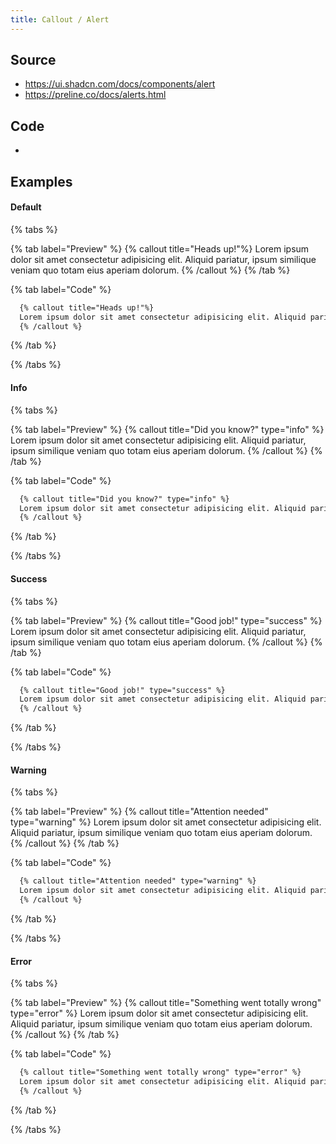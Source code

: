 ```yaml
---
title: Callout / Alert
---
```

## Source

* <https://ui.shadcn.com/docs/components/alert>
* <https://preline.co/docs/alerts.html>

## Code

*

## Examples

#### Default

{% tabs %}

{% tab label="Preview" %}
{% callout title="Heads up!"%}
Lorem ipsum dolor sit amet consectetur adipisicing elit. Aliquid pariatur, ipsum similique veniam quo totam eius aperiam dolorum.
{% /callout %}
{% /tab %}

{% tab label="Code" %}
```md
  {% callout title="Heads up!"%}
  Lorem ipsum dolor sit amet consectetur adipisicing elit. Aliquid pariatur, ipsum similique veniam quo totam eius aperiam dolorum.
  {% /callout %}
```
{% /tab %}

{% /tabs %}

#### Info

{% tabs %}

{% tab label="Preview" %}
{% callout title="Did you know?" type="info" %}
Lorem ipsum dolor sit amet consectetur adipisicing elit. Aliquid pariatur, ipsum similique veniam quo totam eius aperiam dolorum.
{% /callout %}
{% /tab %}

{% tab label="Code" %}
```md
  {% callout title="Did you know?" type="info" %}
  Lorem ipsum dolor sit amet consectetur adipisicing elit. Aliquid pariatur, ipsum similique veniam quo totam eius aperiam dolorum.
  {% /callout %}
```
{% /tab %}

{% /tabs %}

#### Success

{% tabs %}

{% tab label="Preview" %}
{% callout title="Good job!" type="success" %}
Lorem ipsum dolor sit amet consectetur adipisicing elit. Aliquid pariatur, ipsum similique veniam quo totam eius aperiam dolorum.
{% /callout %}
{% /tab %}

{% tab label="Code" %}
```md
  {% callout title="Good job!" type="success" %}
  Lorem ipsum dolor sit amet consectetur adipisicing elit. Aliquid pariatur, ipsum similique veniam quo totam eius aperiam dolorum.
  {% /callout %}
```
{% /tab %}

{% /tabs %}

#### Warning

{% tabs %}

{% tab label="Preview" %}
{% callout title="Attention needed" type="warning" %}
Lorem ipsum dolor sit amet consectetur adipisicing elit. Aliquid pariatur, ipsum similique veniam quo totam eius aperiam dolorum.
{% /callout %}
{% /tab %}

{% tab label="Code" %}
```md
  {% callout title="Attention needed" type="warning" %}
  Lorem ipsum dolor sit amet consectetur adipisicing elit. Aliquid pariatur, ipsum similique veniam quo totam eius aperiam dolorum.
  {% /callout %}
```
{% /tab %}

{% /tabs %}

#### Error

{% tabs %}

{% tab label="Preview" %}
{% callout title="Something went totally wrong" type="error" %}
Lorem ipsum dolor sit amet consectetur adipisicing elit. Aliquid pariatur, ipsum similique veniam quo totam eius aperiam dolorum.
{% /callout %}
{% /tab %}

{% tab label="Code" %}
```md
  {% callout title="Something went totally wrong" type="error" %}
  Lorem ipsum dolor sit amet consectetur adipisicing elit. Aliquid pariatur, ipsum similique veniam quo totam eius aperiam dolorum.
  {% /callout %}
```
{% /tab %}

{% /tabs %}
